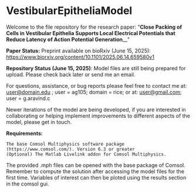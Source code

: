 # VestibularEpitheliaModel

Welcome to the file repository for the research paper: "**Close Packing of Cells in Vestibular Epithelia Supports Local Electrical Potentials that Reduce Latency of Action Potential Generation**__"

**Paper Status:** Preprint available on bioRxiv (June 15, 2025): https://www.biorxiv.org/content/10.1101/2025.06.14.659580v1

**Repository Status (June 15, 2025)**: Model files are still being prepared for upload. Please check back later or send me an email.

For questions, assistance, or bug reports please feel free to contact me at: user@domain.edu ; user = ag105; domain = rice; or at: user@gmail.com; user = g.aravind.c

Newer iterations of the model are being developed, if you are interested in collaborating or helping implement improvements to different aspects of the model, please get in touch.

**Requirements:**

    The base Comsol Multiphysics software package (https://www.comsol.com/). Version 6.3 or greater
    (Optional) The Matlab Livelink addon for Comsol Multiphysics.

The provided .mph files can be opened with the base package of Comsol. Remember to compute the solution after accessing the model files for the first time. Variables of interest can then be ploted using the results section in the comsol gui.
